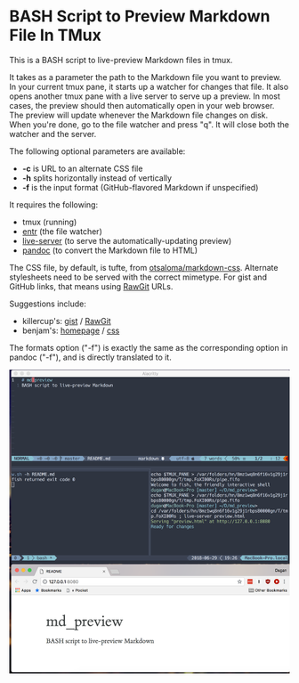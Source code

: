 # BASH Script to Preview Markdown File In TMux

This is a BASH script to live-preview Markdown files in tmux.

It takes as a parameter the path to the Markdown file you want to preview. In your current tmux pane, it starts up a watcher
for changes that file. It also opens another tmux pane with a live server to serve up a preview. In most cases, the preview
should then automatically open in your web browser. The preview will update whenever the Markdown file changes on disk. When
you're done, go to the file watcher and press "q". It will close both the watcher and the server.

The following optional parameters are available:

* **-c** is URL to an alternate CSS file
* **-h** splits horizontally instead of vertically
* **-f** is the input format (GitHub-flavored Markdown if unspecified)

It requires the following:

* tmux (running)
* [entr](https://github.com/tapio/live-server) (the file watcher)
* [live-server](https://github.com/tapio/live-server) (to serve the automatically-updating preview)
* [pandoc](https://pandoc.org/) (to convert the Markdown file to HTML)

The CSS file, by default, is tufte, from [otsaloma/markdown-css](https://github.com/otsaloma/markdown-css). Alternate
stylesheets need to be served with the correct mimetype. For gist and GitHub links, that means using
[RawGit](https://rawgit.com/) URLs.

Suggestions include:

* killercup's: [gist](https://gist.github.com/killercup/5917178) /
[RawGit](https://rawgit.com/killercup/5917178/raw/8b9903f2d4cc0b2f572f80d2cf3e2380cd264948/pandoc.css)
* benjam's: [homepage](http://benjam.info/panam/) / [css](http://benjam.info/panam/styling.css)

The formats option ("-f") is exactly the same as the corresponding option in pandoc ("-f"), and is directly translated to it.

![screenshot](screenshot.png)
